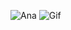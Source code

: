 ![Ana](https://user-images.githubusercontent.com/92625816/215876796-364d4cd4-2812-4350-b473-cab1b1239401.jpg)
![Gif](https://media.giphy.com/media/6W6CKVE5AqOkb2BqPl/giphy.gif)

